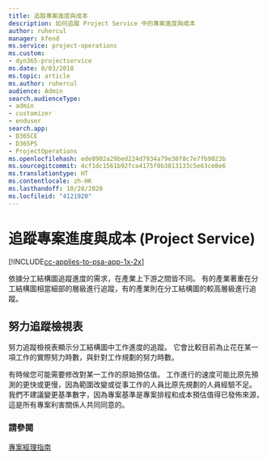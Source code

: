 ```yaml
---
title: 追蹤專案進度與成本
description: 如何追蹤 Project Service 中的專案進度與成本
author: ruhercul
manager: kfend
ms.service: project-operations
ms.custom:
- dyn365-projectservice
ms.date: 8/03/2018
ms.topic: article
ms.author: ruhercul
audience: Admin
search.audienceType:
- admin
- customizer
- enduser
search.app:
- D365CE
- D365PS
- ProjectOperations
ms.openlocfilehash: ede8902a29bed224d7934a79e30f8c7e7fb9023b
ms.sourcegitcommit: 4cf1dc1561b92fca4175f0b3813133c5e63ce8e6
ms.translationtype: HT
ms.contentlocale: zh-HK
ms.lasthandoff: 10/28/2020
ms.locfileid: "4121920"
---
```

# <a name="track-project-progress-and-cost-project-service"></a>追蹤專案進度與成本 (Project Service)

[!INCLUDE[cc-applies-to-psa-app-1x-2x](../includes/cc-applies-to-psa-app-1x-2x.md)]

依據分工結構圖追蹤進度的需求，在產業上下游之間皆不同。 有的產業著重在分工結構圖相當細部的層級進行追蹤，有的產業則在分工結構圖的較高層級進行追蹤。  
  
## <a name="effort-tracking-view"></a>努力追蹤檢視表  
努力追蹤檢視表顯示分工結構圖中工作進度的追蹤。 它會比較目前為止花在某一項工作的實際努力時數，與針對工作規劃的努力時數。  
  
有時候您可能需要修改對某一工作的原始預估值。 工作進行的速度可能比原先預測的更快或更慢，因為範圍改變或從事工作的人員比原先規劃的人員經驗不足。 我們不建議變更基準數字，因為專案基準是專案排程和成本預估值得已發佈來源，這是所有專案利害關係人共同同意的。  
  
### <a name="see-also"></a>請參閱  
 [專案經理指南](../psa/project-manager-guide.md)
